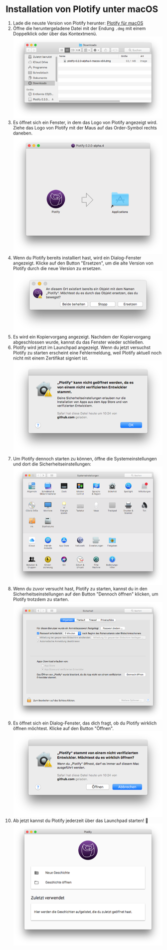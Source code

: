 # Installation von Plotify unter macOS

1. Lade die neuste Version von Plotify herunter: [Plotify für macOS](https://github.com/plotify/plotify/releases/download/v0.2.0-alpha.6/plotify-0.2.0-alpha.6-macos-x64.dmg)
2. Öffne die heruntergeladene Datei mit der Endung `.dmg` mit einem Doppelklick oder über das Kontextmenü.<br />![](open-dmg.png)
3. Es öffnet sich ein Fenster, in dem das Logo von Plotify angezeigt wird. Ziehe das Logo von Plotify mit der Maus auf das Order-Symbol rechts daneben.<br />![](install.png)
4. Wenn du Plotify bereits installiert hast, wird ein Dialog-Fenster angezeigt.
   Klicke auf den Button "Ersetzen", um die alte Version von Plotify durch die neue Version zu ersetzen.<br />
   ![](replace.png)
5. Es wird ein Kopiervorgang angezeigt. Nachdem der Kopiervorgang abgeschlossen wurde, kannst du das Fenster wieder schließen.
6. Plotify wird jetzt im Launchpad angezeigt. Wenn du jetzt versuchst Plotify zu starten erscheint eine Fehlermeldung, weil Plotify aktuell noch nicht mit einem Zertifikat signiert ist.<br />![](can-not-start.png)
7. Um Plotify dennoch starten zu können, öffne die Systemeinstellungen und dort die Sicherheitseinstellungen:<br />![](system-settings.png)
8. Wenn du zuvor versucht hast, Plotify zu starten, kannst du in den Sicherheitseinstellungen auf den Button "Dennoch öffnen" klicken, um Plotify trotzdem zu starten.<br />![](security-settings.png)
9. Es öffnet sich ein Dialog-Fenster, das dich fragt, ob du Plotify wirklich öffnen möchtest. Klicke auf den Button "Öffnen".<br />![](allow.png)
10. Ab jetzt kannst du Plotify jederzeit über das Launchpad starten! :tada:<br />![](started.png)
